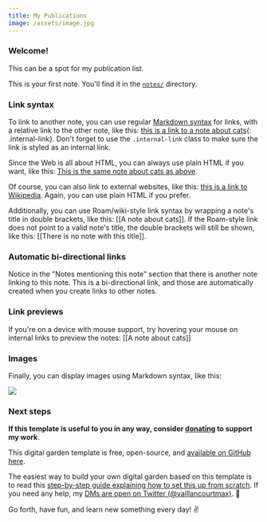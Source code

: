 ```yaml
---
title: My Publications
image: /assets/image.jpg
---
```


### Welcome!

This can be a spot for my publication list.

This is your first note. You'll find it in the [`notes/`](https://github.com/maximevaillancourt/digital-garden-jekyll-template/tree/master/_notes) directory.

### Link syntax

To link to another note, you can use regular [Markdown syntax](https://www.markdownguide.org/getting-started/) for links, with a relative link to the other note, like this: [this is a link to a note about cats](/cats){: .internal-link}. Don't forget to use the `.internal-link` class to make sure the link is styled as an internal link.

Since the Web is all about HTML, you can always use plain HTML if you want, like this: <a class="internal-link" href="/cats">This is the same note about cats as above</a>.

Of course, you can also link to external websites, like this: [this is a link to Wikipedia](https://wikipedia.org/). Again, you can use plain HTML if you prefer.

Additionally, you can use Roam/wiki-style link syntax by wrapping a note's title in double brackets, like this: [[A note about cats]]. If the Roam-style link does not point to a valid note's title, the double brackets will still be shown, like this: [[There is no note with this title]].

### Automatic bi-directional links

Notice in the "Notes mentioning this note" section that there is another note linking to this note. This is a bi-directional link, and those are automatically created when you create links to other notes.

### Link previews

If you're on a device with mouse support, try hovering your mouse on internal links to preview the notes: [[A note about cats]]

### Images

Finally, you can display images using Markdown syntax, like this:

![]({{page.image}})

### Next steps

**If this template is useful to you in any way, consider [donating](https://github.com/sponsors/maximevaillancourt) to support my work**.

This digital garden template is free, open-source, and [available on GitHub here](https://github.com/maximevaillancourt/digital-garden-jekyll-template).

The easiest way to build your own digital garden based on this template is to read this [step-by-step guide explaining how to set this up from scratch](https://maximevaillancourt.com/blog/setting-up-your-own-digital-garden-with-jekyll). If you need any help, my [DMs are open on Twitter (@vaillancourtmax)](https://twitter.com/vaillancourtmax). 👋

Go forth, have fun, and learn new something every day! ✌️
